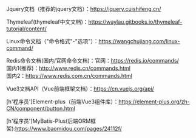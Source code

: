 Jquery文档（推荐的jquery文档）：https://jquery.cuishifeng.cn/

Thymeleaf(thymeleaf中文文档)：https://waylau.gitbooks.io/thymeleaf-tutorial/content/

Linux命令文档（"命令格式"-"选项"）：https://wangchujiang.com/linux-command/

Redis命令文档(国内/官网命令文档)：官网：https://redis.io/commands/ <br />国内1(推荐)：http://www.redis.cn/commands.html <br />国内2：https://www.redis.com.cn/commands.html

Vue3文档API（Vue前端框架文档）：https://cn.vuejs.org/api/

[h'程序员']Element-plus（前端Vue3组件库）：https://element-plus.org/zh-CN/component/button.html

[h'程序员']MyBatis-Plus(后端ORM框架):https://www.baomidou.com/pages/24112f/


